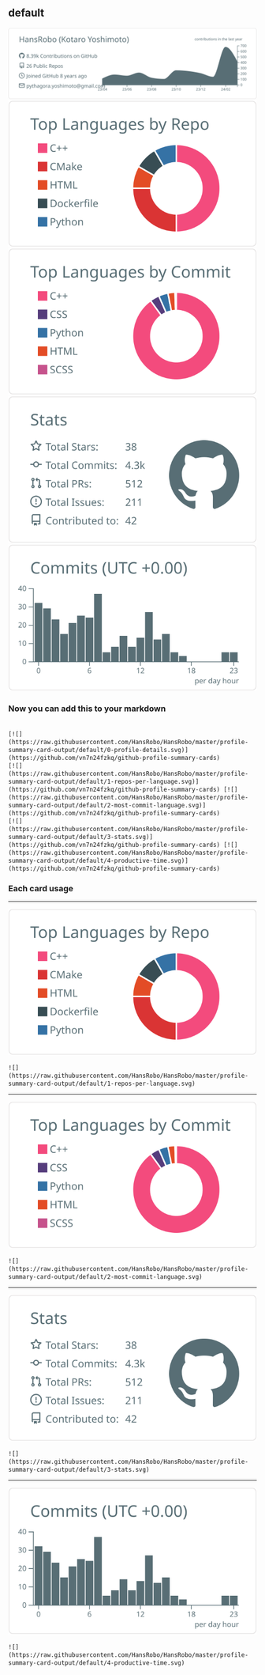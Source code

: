## default

[![](./0-profile-details.svg)](https://github.com/vn7n24fzkq/github-profile-summary-cards)
[![](./1-repos-per-language.svg)](https://github.com/vn7n24fzkq/github-profile-summary-cards) [![](./2-most-commit-language.svg)](https://github.com/vn7n24fzkq/github-profile-summary-cards)
[![](./3-stats.svg)](https://github.com/vn7n24fzkq/github-profile-summary-cards) [![](./4-productive-time.svg)](https://github.com/vn7n24fzkq/github-profile-summary-cards)
### Now you can add this to your markdown
```

[![](https://raw.githubusercontent.com/HansRobo/HansRobo/master/profile-summary-card-output/default/0-profile-details.svg)](https://github.com/vn7n24fzkq/github-profile-summary-cards)
[![](https://raw.githubusercontent.com/HansRobo/HansRobo/master/profile-summary-card-output/default/1-repos-per-language.svg)](https://github.com/vn7n24fzkq/github-profile-summary-cards) [![](https://raw.githubusercontent.com/HansRobo/HansRobo/master/profile-summary-card-output/default/2-most-commit-language.svg)](https://github.com/vn7n24fzkq/github-profile-summary-cards)
[![](https://raw.githubusercontent.com/HansRobo/HansRobo/master/profile-summary-card-output/default/3-stats.svg)](https://github.com/vn7n24fzkq/github-profile-summary-cards) [![](https://raw.githubusercontent.com/HansRobo/HansRobo/master/profile-summary-card-output/default/4-productive-time.svg)](https://github.com/vn7n24fzkq/github-profile-summary-cards)

```

### Each card usage
---

![](./1-repos-per-language.svg)

```
![](https://raw.githubusercontent.com/HansRobo/HansRobo/master/profile-summary-card-output/default/1-repos-per-language.svg)
```

    

---

![](./2-most-commit-language.svg)

```
![](https://raw.githubusercontent.com/HansRobo/HansRobo/master/profile-summary-card-output/default/2-most-commit-language.svg)
```

    

---

![](./3-stats.svg)

```
![](https://raw.githubusercontent.com/HansRobo/HansRobo/master/profile-summary-card-output/default/3-stats.svg)
```

    

---

![](./4-productive-time.svg)

```
![](https://raw.githubusercontent.com/HansRobo/HansRobo/master/profile-summary-card-output/default/4-productive-time.svg)
```

    
